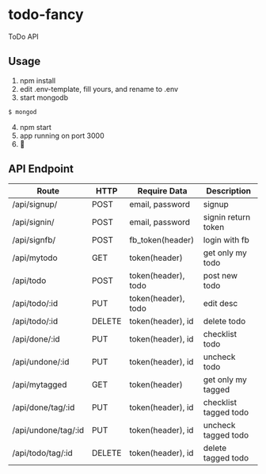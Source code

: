 # todo-fancy
ToDo API

## Usage
1. npm install
2. edit .env-template, fill yours, and rename to .env
3. start mongodb
```sh
$ mongod
```
4. npm start
5. app running on port 3000
6. :rocket:

## API Endpoint
| Route               | HTTP   | Require Data            | Description           |
|---------------------|--------|-------------------------|-----------------------|
| /api/signup/        | POST   | email, password         | signup                |
| /api/signin/        | POST   | email, password         | signin return token   |
| /api/signfb/        | POST   | fb_token(header)        | login with fb         |
| /api/mytodo         | GET    | token(header)           | get only my todo      |
| /api/todo           | POST   | token(header), todo     | post new todo         |
| /api/todo/:id       | PUT    | token(header), todo     | edit desc             |
| /api/todo/:id       | DELETE | token(header), id       | delete todo           |
| /api/done/:id       | PUT    | token(header), id       | checklist todo        |
| /api/undone/:id     | PUT    | token(header), id       | uncheck todo          |
| /api/mytagged       | GET    | token(header)           | get only my tagged    |
| /api/done/tag/:id   | PUT    | token(header), id       | checklist tagged todo |
| /api/undone/tag/:id | PUT    | token(header), id       | uncheck tagged todo   |
| /api/todo/tag/:id   | DELETE | token(header), id       | delete tagged todo    |